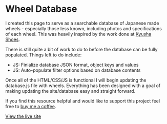 # Wheel Database

I created this page to serve as a searchable database of Japanese made wheels - especially those less known, including photos and specifications of each wheel. This was heavily inspired by the work done at [Kyusha Shoes](https://www.kyushashoes.com).

There is still quite a bit of work to do to before the database can be fully populated. Things left to do include:
* JS: Finialize database JSON format, object keys and values
* JS: Auto-populate filter options based on database contents

Once all of the HTML/CSS/JS is functional I will begin updating the database.js file with wheels. Everything has been designed with a goal of making updating the site/database easy and straight forward.

If you find this resource helpful and would like to support this project feel free to [buy me a coffee](https://paypal.me/chrisephoto).

[View the live site](https://chrisephoto.github.io/wheel-database/)
